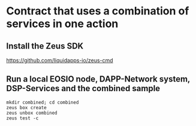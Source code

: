 # Contract that uses a combination of services in one action

## Install the Zeus SDK

https://github.com/liquidapps-io/zeus-cmd

## Run a local EOSIO node, DAPP-Network system, DSP-Services and the combined sample
```
mkdir combined; cd combined
zeus box create
zeus unbox combined
zeus test -c
```

